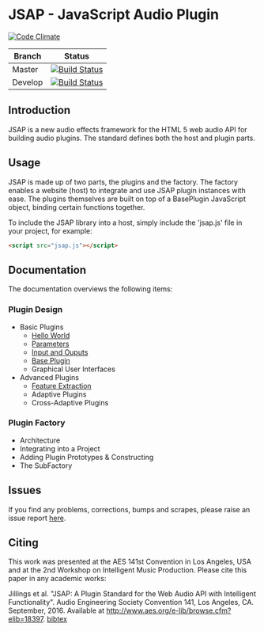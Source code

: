 # JSAP - JavaScript Audio Plugin

[![Code Climate](https://codeclimate.com/github/nickjillings/JSAP/badges/gpa.svg)](https://codeclimate.com/github/nickjillings/JSAP)

Branch | Status 
 --- | --- 
Master | [![Build Status](https://travis-ci.org/nickjillings/JSAP.svg?branch=master)](https://travis-ci.org/nickjillings/JSAP)
Develop | [![Build Status](https://travis-ci.org/nickjillings/JSAP.svg?branch=develop)](https://travis-ci.org/nickjillings/JSAP)

## Introduction

JSAP is a new audio effects framework for the HTML 5 web audio API for building audio plugins. The standard defines both the host and plugin parts.

## Usage

JSAP is made up of two parts, the plugins and the factory. The factory enables a website (host) to integrate and use JSAP plugin instances with ease. The plugins themselves are built on top of a BasePlugin JavaScript object, binding certain functions together.

To include the JSAP library into a host, simply include the 'jsap.js' file in your project, for example:

```html
<script src="jsap.js"></script>
```

## Documentation

The documentation overviews the following items:

### Plugin Design
- Basic Plugins
    - [Hello World](http://dmtlab.bcu.ac.uk/nickjillings/docs/index.php?src=jsap/plugins/HelloWorld.md)
    - [Parameters](http://dmtlab.bcu.ac.uk/nickjillings/docs/index.php?src=jsap/plugins/Parameters.md)
    - [Input and Ouputs](http://dmtlab.bcu.ac.uk/nickjillings/docs/index.php?src=jsap/plugins/IO.md)
    - [Base Plugin](http://dmtlab.bcu.ac.uk/nickjillings/docs/index.php?src=jsap/plugins/BasePlugin.md)
    - Graphical User Interfaces
- Advanced Plugins
    - [Feature Extraction](http://dmtlab.bcu.ac.uk/nickjillings/docs/index.php?src=jsap/plugins/FeatureExtraction.md)
    - Adaptive Plugins
    - Cross-Adaptive Plugins

### Plugin Factory
- Architecture
- Integrating into a Project
- Adding Plugin Prototypes & Constructing
- The SubFactory

## Issues
If you find any problems, corrections, bumps and scrapes, please raise an issue report [here](https://github.com/nickjillings/jsap/issues). 

## Citing
This work was presented at the AES 141st Convention in Los Angeles, USA and at the 2nd Workshop on Intelligent Music Production. Please cite this paper in any academic works:

Jillings et al. "JSAP: A Plugin Standard for the Web Audio API with Intelligent Functionality". Audio Engineering Society Convention 141, Los Angeles, CA. September, 2016. Available at http://www.aes.org/e-lib/browse.cfm?elib=18397. [bibtex](http://dmtlab.bcu.ac.uk/nickjillings/docs/papers/bibtex/jsap_aes141.bibtex)